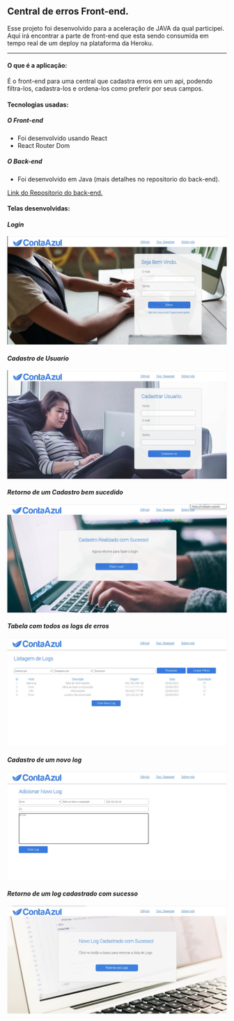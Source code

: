 ## Central de erros Front-end.

Esse projeto foi desenvolvido para a aceleração de JAVA da qual participei.
Aqui irá encontrar a parte de front-end que esta sendo consumida em tempo real de um deploy na plataforma da Heroku. 

---

#### O que é a aplicação:

É o front-end para uma central que cadastra erros em um api, podendo filtra-los, cadastra-los e ordena-los como preferir por seus campos. 



#### Tecnologias usadas:

##### O Front-end
  * Foi desenvolvido usando React
  * React Router Dom 

##### O Back-end
  * Foi desenvolvido em Java (mais detalhes no repositorio do back-end).

  [Link do Repositorio do back-end.](https://github.com/Melissa-gomes/Central-de-erros-back-end)

#### Telas desenvolvidas:

#### *Login*

<img src='./forReadme/Login.jpg' alt='Login'>

#### *Cadastro de Usuario*

<img src='./forReadme/CadastroUser.jpg' alt='Cadastro de Usuario'>

#### *Retorno de um Cadastro bem sucedido*

<img src='./forReadme/cadUserSucess.jpg' alt='Retorno de um Cadastro bem sucedido'>

#### *Tabela com todos os logs de erros*

<img src='./forReadme/allLog.jpg' alt='Tabela com todos os logs de erros'>

#### *Cadastro de um novo log*

<img src='./forReadme/cadLog.jpg' alt='Cadastro de um novo log'>

#### *Retorno de um log cadastrado com sucesso*

<img src='./forReadme/newLogSucess.jpg' alt='Retorno de um log cadastrado com sucesso'>